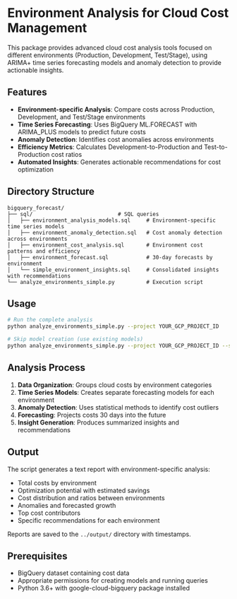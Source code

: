 # Environment Analysis for Cloud Cost Management

This package provides advanced cloud cost analysis tools focused on different environments (Production, Development, Test/Stage), using ARIMA+ time series forecasting models and anomaly detection to provide actionable insights.

## Features

- **Environment-specific Analysis**: Compare costs across Production, Development, and Test/Stage environments
- **Time Series Forecasting**: Uses BigQuery ML.FORECAST with ARIMA_PLUS models to predict future costs
- **Anomaly Detection**: Identifies cost anomalies across environments
- **Efficiency Metrics**: Calculates Development-to-Production and Test-to-Production cost ratios
- **Automated Insights**: Generates actionable recommendations for cost optimization

## Directory Structure

```
bigquery_forecast/
├── sql/                           # SQL queries
│   ├── environment_analysis_models.sql     # Environment-specific time series models
│   ├── environment_anomaly_detection.sql   # Cost anomaly detection across environments
│   ├── environment_cost_analysis.sql       # Environment cost patterns and efficiency
│   ├── environment_forecast.sql            # 30-day forecasts by environment
│   └── simple_environment_insights.sql     # Consolidated insights with recommendations
└── analyze_environments_simple.py          # Execution script
```

## Usage

```bash
# Run the complete analysis
python analyze_environments_simple.py --project YOUR_GCP_PROJECT_ID

# Skip model creation (use existing models)
python analyze_environments_simple.py --project YOUR_GCP_PROJECT_ID --skip-models
```

## Analysis Process

1. **Data Organization**: Groups cloud costs by environment categories
2. **Time Series Models**: Creates separate forecasting models for each environment
3. **Anomaly Detection**: Uses statistical methods to identify cost outliers 
4. **Forecasting**: Projects costs 30 days into the future
5. **Insight Generation**: Produces summarized insights and recommendations

## Output

The script generates a text report with environment-specific analysis:
- Total costs by environment
- Optimization potential with estimated savings
- Cost distribution and ratios between environments
- Anomalies and forecasted growth
- Top cost contributors
- Specific recommendations for each environment

Reports are saved to the `../output/` directory with timestamps.

## Prerequisites

- BigQuery dataset containing cost data
- Appropriate permissions for creating models and running queries
- Python 3.6+ with google-cloud-bigquery package installed